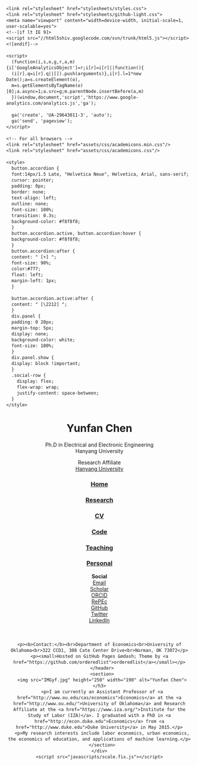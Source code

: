 
<html lang="en">
  <head>
  <script src="https://use.fontawesome.com/baff6f55f5.js"></script>
    <meta charset="utf-8">
    <meta http-equiv="X-UA-Compatible" content="IE=edge">
    <title>Yunfan Chen by yunfanchen</title>

    <link rel="stylesheet" href="stylesheets/styles.css">
    <link rel="stylesheet" href="stylesheets/github-light.css">
    <meta name="viewport" content="width=device-width, initial-scale=1, user-scalable=yes">
    <!--[if lt IE 9]>
    <script src="//html5shiv.googlecode.com/svn/trunk/html5.js"></script>
    <![endif]-->

    <script>
      (function(i,s,o,g,r,a,m){i['GoogleAnalyticsObject']=r;i[r]=i[r]||function(){
      (i[r].q=i[r].q||[]).push(arguments)},i[r].l=1*new Date();a=s.createElement(o),
      m=s.getElementsByTagName(o)[0];a.async=1;a.src=g;m.parentNode.insertBefore(a,m)
      })(window,document,'script','https://www.google-analytics.com/analytics.js','ga');

      ga('create', 'UA-29643011-3', 'auto');
      ga('send', 'pageview');
    </script>

    <!-- For all browsers -->
    <link rel="stylesheet" href="assets/css/academicons.min.css"/>
    <link rel="stylesheet" href="assets/css/academicons.css"/>

    <style>
      button.accordion {
      font:14px/1.5 Lato, "Helvetica Neue", Helvetica, Arial, sans-serif;
      cursor: pointer;
      padding: 0px;
      border: none;
      text-align: left;
      outline: none;
      font-size: 100%;
      transition: 0.3s;
      background-color: #f8f8f8;
      }
      button.accordion.active, button.accordion:hover {
      background-color: #f8f8f8;
      }
      button.accordion:after {
      content: " [+] ";
      font-size: 90%;
      color:#777;
      float: left;
      margin-left: 1px;
      }

      button.accordion.active:after {
      content: " [\2212] ";
      }
      div.panel {
      padding: 0 20px;
      margin-top: 5px;
      display: none;
      background-color: white;
      font-size: 100%;
      }
      div.panel.show {
      display: block !important;
      }
      .social-row {
        display: flex;
        flex-wrap: wrap;
        justify-content: space-between;
      }
    </style>
  </head>
  </body>
    <div class="wrapper">
      <header>
        <h1>Yunfan Chen</h1>
        <p>Ph.D in Electrical and Electronic Engineering<br>Hanyang University</p>
        <p>Research Affiliate<br><a href="https://www.hanyang.ac.kr/web/eng">Hanyang University</a></p>
    <h3><a href="https://joysilver.github.io/yunfanchen/">Home</a></h3>
        <h3><a href="https://joysilver.github.io/yunfanchen/research.html">Research</a></h3>
    <h3><a href="https://joysilver.github.io/yunfanchen/research/CV.pdf">CV</a></h3>  
        <h3><a href="https://joysilver.github.io/yunfanchen/code.html">Code</a></h3> 
        <h3><a href="https://joysilver.github.io/yunfanchen/teaching.html">Teaching</a></h3> 
        <h3><a href="https://joysilver.github.io/yunfanchen/personal.html">Personal</a></h3>
    <b>Social</b><br>
        <div class="social-row">
          <a href="mailto:chenyunfan@hanyang.ac.kr" class="author-social" target="_blank"><i class="fa fa-fw fa-envelope-square"></i> Email</a><br>
          <a href="https://scholar.google.com/citations?user=eohlTTcAAAAJ&hl=en" target="_blank"><i class="ai ai-fw ai-google-scholar-square"></i> Scholar</a><br>
          <a href="https://orcid.org/0000-0002-6910-0363"><i class="ai ai-fw ai-orcid-square"></i> ORCID</a><br>
          <a href="http://ideas.repec.org/f/pra541.html"><i class="fa fa-fw fa-share-alt-square"></i> RePEc</a><br>
          <a href="http://github.com/tyleransom"><i class="fa fa-fw fa-github-square"></i> GitHub</a><br>
          <a href="http://twitter.com/tyleransom" class="author-social" target="_blank"><i class="fa fa-fw fa-twitter-square"></i> Twitter</a><br>
          <a href="http://linkedin.com/in/tyleransom" class="author-social" target="_blank"><i class="fa fa-fw fa-linkedin-square"></i> LinkedIn</a><br>
          <br>
        </div>
        <br>

    <p><b>Contact:</b><br>Department of Economics<br>University of Oklahoma<br>322 CCD1, 308 Cate Center Drive<br>Norman, OK 73072</p>
    <p><small>Hosted on GitHub Pages &mdash; Theme by <a href="https://github.com/orderedlist">orderedlist</a></small></p>
      </header>
      <section>
      <img src="IMGyf.jpg" height="250" width="190" alt="Yunfan Chen"></h3>
      <p>I am currently an Assistant Professor of <a href="http://www.ou.edu/cas/economics">Economics</a> at the <a href="http://www.ou.edu/">University of Oklahoma</a> and Research Affiliate at the <a href="https://www.iza.org/">Institute for the Study of Labor (IZA)</a>. I graduated with a PhD in <a href="http://econ.duke.edu">Economics</a> from <a href="http://www.duke.edu">Duke University</a> in May 2015.</p>
      <p>My research interests include labor economics, urban economics, the economics of education, and applications of machine learning.</p>
      </section>
    </div>
    <script src="javascripts/scale.fix.js"></script>
  </body>
</html>
